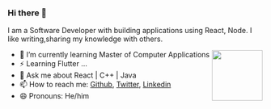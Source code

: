 
<!--
**akashhkrishh/akashhkrishh** is a ✨ _special_ ✨ repository because its `README.md` (this file) appears on your GitHub profile.

Here are some ideas to get you started:

- 🔭 I’m currently working on ...

- 👯 I’m looking to collaborate on ...
- 🤔 I’m looking for help with ...
- 💬 Ask me about ...
- 📫 How to reach me: ...
- 😄 Pronouns: ...
- ⚡ Fun fact: ...
-->

### Hi there 👋

I am a Software Developer with building applications using React, Node. 
I like writing,sharing my knowledge with others.

<img align ="right" src = "https://img.freepik.com/premium-vector/business-man-desktop-with-laptop-freelancer-office-worker_88114-415.jpg?w=740" width="100" height="100">

- 🌱 I’m currently learning Master of Computer Applications
- ⚡ Learning Flutter ...
- 💬 Ask me about React | C++ | Java
- 📫 How to reach me: [Github](https://github.com/akashhkrishh), [Twitter](https://twitter.com/akashhkrishh), [Linkedin](https://www.linkedin.com/in/akashhkrishh/)
- 😄 Pronouns:  He/him


<!--START_SECTION:activity-->

<!--END_SECTION:activity-->



